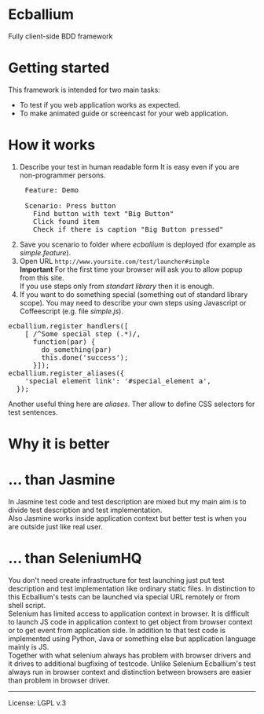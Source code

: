 Ecballium
=========
Fully client-side BDD framework

# Getting started

This framework is intended for two main tasks:
* To test if you web application works as expected.
* To make animated guide or screencast for your web application.

# How it works

1. Describe your test in human readable form 
It is easy even if you are non-programmer persons. 
<pre>
    Feature: Demo
    
    Scenario: Press button
      Find button with text "Big Button"
      Click found item
      Check if there is caption "Big Button pressed"
</pre>
2. Save you scenario to folder where _ecballium_ is deployed (for example as _simple.feature_).
3. Open URL `http://www.yoursite.com/test/launcher#simple`  
**Important** For the first time your browser will ask you to allow popup from this site.  
If you use steps only from _standart library_ then it is enough.
4. If you want to do something special (something out of standard library scope).
You may need to describe your own steps using Javascript or Coffeescript (e.g. file _simple.js_).
<pre>
ecballium.register_handlers([
    [ /^Some special step (.*)/, 
      function(par) {
        do_something(par)
        this.done('success');
      }]);
ecballium.register_aliases({
    'special element link': '#special_element a',
  });
</pre>
Another useful thing here are _aliases_. Ther allow to define CSS selectors for test sentences.


# Why it is better
# ... than Jasmine
In Jasmine test code and test description are mixed but my main aim is to divide test description and test implementation.  
Also Jasmine works inside application context but better test is when you are outside just like real user.

# ... than SeleniumHQ
You don't need create infrastructure for test launching just put test description and test implementation like ordinary static files. In distinction to this Ecballium's tests can be launched via special URL remotely or from shell script.  
Selenium has limited access to application context in browser. It is difficult to launch JS code in application context to get object from browser context or to get event from application side. In addition to that test code is implemented using Python, Java or something else but application language mainly is JS.  
Together with what selenium always has problem with browser drivers and it drives to additional bugfixing of testcode.
Unlike Selenium Ecballium's test always run in browser context and distinction between browsers are easier than problem in browser driver.


***

License: LGPL v.3